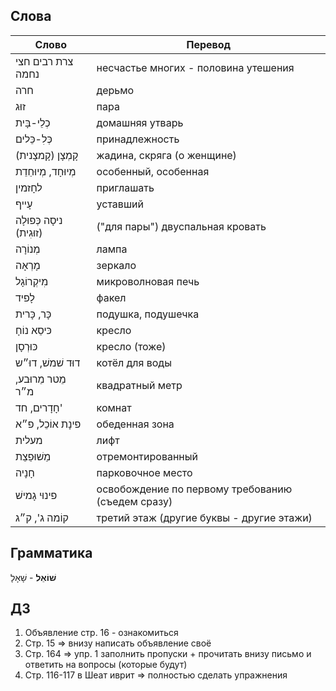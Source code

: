 ## Слова

Слово|Перевод
|---|---|
|צרת רבים חצי נחמה|несчастье многих - половина утешения
חרה|дерьмо
זוּג|пара
כְלֵי-בָּית|домашняя утварь
כְּלִ-כֵּלים|принадлежность
קָמְצָן (קָמצָנית)|жадина, скряга (о женщине)
מְיוּחָד, מְיוּחֵדֵת|особенный, особенная
לחָזמין|приглашать
עָייף|уставший
ניסָה כְּפוּלָה (זוּגִית) | ("для пары") двуспальная кровать
מְנוֹרָה|лампа
מָרְאָה|зеркало
מִיקְרוֹגָל|микроволновая печь
לָפיד|факел
כָּר, כָּרית|подушка, подушечка
כּיסֵא נוֹחָ|кресло
כּוּרְסָן|кресло (тоже)
דוּד שׁמשׁ, דוּ״ש|котёл для воды
מֵטר מֵרוּבע, מ״ר|квадратный метр
חָדָרים, חד'|комнат
פינָת אוֹכֵל, פ״א|обеденная зона
מעלית|лифт
מֵשׁוּפֵצֵת|отремонтированный
חָנָיה|парковочное место
פינוּי גָמישׁ|освобождение по первому требованию (съедем сразу)
קוֹמה ג', ק״ג|третий этаж (другие буквы - другие этажи)

## Грамматика

**שׁוֹאֵל** - שָׁאָלָ

## ДЗ


1. Объявление стр. 16 - ознакомиться
2. Стр. 15 => внизу написать объявление своё
3. Стр. 164 => упр. 1 заполнить пропуски + прочитать внизу письмо и ответить на вопросы (которые будут)
4. Стр. 116-117 в Шеат иврит => полностью сделать упражнения
